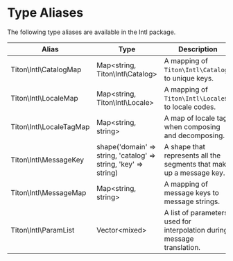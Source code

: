 # Type Aliases #

The following type aliases are available in the Intl package.

<table class="table is-striped">
    <thead>
        <tr>
            <th>Alias</th>
            <th>Type</th>
            <th>Description</th>
        </tr>
    </thead>
    <tbody>
        <tr>
            <td>Titon\Intl\CatalogMap</td>
            <td>Map&lt;string, Titon\Intl\Catalog&gt;</td>
            <td>
                A mapping of <code>Titon\Intl\Catalog</code>s to unique keys.
            </td>
        </tr>
        <tr>
            <td>Titon\Intl\LocaleMap</td>
            <td>Map&lt;string, Titon\Intl\Locale&gt;</td>
            <td>
                A mapping of <code>Titon\Intl\Locale</code>s to locale codes.
            </td>
        </tr>
        <tr>
            <td>Titon\Intl\LocaleTagMap</td>
            <td>Map&lt;string, string&gt;</td>
            <td>
                A map of locale tags when composing and decomposing.
            </td>
        </tr>
        <tr>
            <td>Titon\Intl\MessageKey</td>
            <td>
                shape('domain' =&gt; string, 'catalog' =&gt; string, 'key' =&gt; string)
            </td>
            <td>
                A shape that represents all the segments that make up a message key.
            </td>
        </tr>
        <tr>
            <td>Titon\Intl\MessageMap</td>
            <td>Map&lt;string, string&gt;</td>
            <td>
                A mapping of message keys to message strings.
            </td>
        </tr>
        <tr>
            <td>Titon\Intl\ParamList</td>
            <td>Vector&lt;mixed&gt;</td>
            <td>
                A list of parameters used for interpolation during message translation.
            </td>
        </tr>
    </tbody>
</table>
